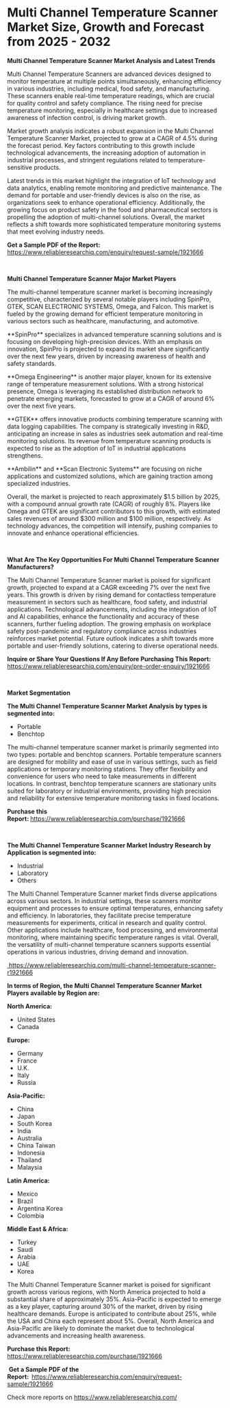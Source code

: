 <p><h1>Multi Channel Temperature Scanner Market Size, Growth and Forecast from 2025 - 2032</h1></p><p><strong>Multi Channel Temperature Scanner Market Analysis and Latest Trends</strong></p>
<p><p>Multi Channel Temperature Scanners are advanced devices designed to monitor temperature at multiple points simultaneously, enhancing efficiency in various industries, including medical, food safety, and manufacturing. These scanners enable real-time temperature readings, which are crucial for quality control and safety compliance. The rising need for precise temperature monitoring, especially in healthcare settings due to increased awareness of infection control, is driving market growth.</p><p>Market growth analysis indicates a robust expansion in the Multi Channel Temperature Scanner Market, projected to grow at a CAGR of 4.5% during the forecast period. Key factors contributing to this growth include technological advancements, the increasing adoption of automation in industrial processes, and stringent regulations related to temperature-sensitive products.</p><p>Latest trends in this market highlight the integration of IoT technology and data analytics, enabling remote monitoring and predictive maintenance. The demand for portable and user-friendly devices is also on the rise, as organizations seek to enhance operational efficiency. Additionally, the growing focus on product safety in the food and pharmaceutical sectors is propelling the adoption of multi-channel solutions. Overall, the market reflects a shift towards more sophisticated temperature monitoring systems that meet evolving industry needs.</p></p>
<p><strong>Get a Sample PDF of the Report:&nbsp;</strong> <a href="https://www.reliableresearchiq.com/enquiry/request-sample/1921666?utm_campaign=2463&utm_medium=2&utm_source=Github&utm_content=ia&utm_term=10042025&utm_id=multi-channel-temperature-scanner">https://www.reliableresearchiq.com/enquiry/request-sample/1921666</a></p>
<p>&nbsp;</p>
<p><strong>Multi Channel Temperature Scanner Major Market Players</strong></p>
<p><p>The multi-channel temperature scanner market is becoming increasingly competitive, characterized by several notable players including SpinPro, GTEK, SCAN ELECTRONIC SYSTEMS, Omega, and Falcon. This market is fueled by the growing demand for efficient temperature monitoring in various sectors such as healthcare, manufacturing, and automotive.</p><p>**SpinPro** specializes in advanced temperature scanning solutions and is focusing on developing high-precision devices. With an emphasis on innovation, SpinPro is projected to expand its market share significantly over the next few years, driven by increasing awareness of health and safety standards.</p><p>**Omega Engineering** is another major player, known for its extensive range of temperature measurement solutions. With a strong historical presence, Omega is leveraging its established distribution network to penetrate emerging markets, forecasted to grow at a CAGR of around 6% over the next five years.</p><p>**GTEK** offers innovative products combining temperature scanning with data logging capabilities. The company is strategically investing in R&D, anticipating an increase in sales as industries seek automation and real-time monitoring solutions. Its revenue from temperature scanning products is expected to rise as the adoption of IoT in industrial applications strengthens.</p><p>**Ambilin** and **Scan Electronic Systems** are focusing on niche applications and customized solutions, which are gaining traction among specialized industries.</p><p>Overall, the market is projected to reach approximately $1.5 billion by 2025, with a compound annual growth rate (CAGR) of roughly 8%. Players like Omega and GTEK are significant contributors to this growth, with estimated sales revenues of around $300 million and $100 million, respectively. As technology advances, the competition will intensify, pushing companies to innovate and enhance operational efficiencies.</p></p>
<p>&nbsp;</p>
<p><strong>What Are The Key Opportunities For Multi Channel Temperature Scanner Manufacturers?</strong></p>
<p><p>The Multi Channel Temperature Scanner market is poised for significant growth, projected to expand at a CAGR exceeding 7% over the next five years. This growth is driven by rising demand for contactless temperature measurement in sectors such as healthcare, food safety, and industrial applications. Technological advancements, including the integration of IoT and AI capabilities, enhance the functionality and accuracy of these scanners, further fueling adoption. The growing emphasis on workplace safety post-pandemic and regulatory compliance across industries reinforces market potential. Future outlook indicates a shift towards more portable and user-friendly solutions, catering to diverse operational needs.</p></p>
<p><strong>Inquire or Share Your Questions If Any Before Purchasing This Report:</strong> <a href="https://www.reliableresearchiq.com/enquiry/pre-order-enquiry/1921666?utm_campaign=2463&utm_medium=2&utm_source=Github&utm_content=ia&utm_term=10042025&utm_id=multi-channel-temperature-scanner">https://www.reliableresearchiq.com/enquiry/pre-order-enquiry/1921666</a></p>
<p>&nbsp;</p>
<p><strong>Market Segmentation</strong></p>
<p><strong>The Multi Channel Temperature Scanner Market Analysis by types is segmented into:</strong></p>
<p><ul><li>Portable</li><li>Benchtop</li></ul></p>
<p><p>The multi-channel temperature scanner market is primarily segmented into two types: portable and benchtop scanners. Portable temperature scanners are designed for mobility and ease of use in various settings, such as field applications or temporary monitoring stations. They offer flexibility and convenience for users who need to take measurements in different locations. In contrast, benchtop temperature scanners are stationary units suited for laboratory or industrial environments, providing high precision and reliability for extensive temperature monitoring tasks in fixed locations.</p></p>
<p><strong>Purchase this Report:&nbsp;</strong><a href="https://www.reliableresearchiq.com/purchase/1921666?utm_campaign=2463&utm_medium=2&utm_source=Github&utm_content=ia&utm_term=10042025&utm_id=multi-channel-temperature-scanner">https://www.reliableresearchiq.com/purchase/1921666</a></p>
<p>&nbsp;</p>
<p><strong>The Multi Channel Temperature Scanner Market Industry Research by Application is segmented into:</strong></p>
<p><ul><li>Industrial</li><li>Laboratory</li><li>Others</li></ul></p>
<p><p>The Multi Channel Temperature Scanner market finds diverse applications across various sectors. In industrial settings, these scanners monitor equipment and processes to ensure optimal temperatures, enhancing safety and efficiency. In laboratories, they facilitate precise temperature measurements for experiments, critical in research and quality control. Other applications include healthcare, food processing, and environmental monitoring, where maintaining specific temperature ranges is vital. Overall, the versatility of multi-channel temperature scanners supports essential operations in various industries, driving demand and innovation.</p></p>
<p><a href="https://www.reliableresearchiq.com/multi-channel-temperature-scanner-r1921666?utm_campaign=2463&utm_medium=2&utm_source=Github&utm_content=ia&utm_term=10042025&utm_id=multi-channel-temperature-scanner">&nbsp;https://www.reliableresearchiq.com/multi-channel-temperature-scanner-r1921666</a></p>
<p><strong>In terms of Region, the Multi Channel Temperature Scanner Market Players available by Region are:</strong></p>
<p>
    <p> <strong> North America: </strong>
        <ul>
            <li>United States</li>
            <li>Canada</li>
        </ul>
        </p> 
    <p> <strong> Europe: </strong>
        <ul>
            <li>Germany</li>
            <li>France</li>
            <li>U.K.</li>
            <li>Italy</li>
            <li>Russia</li>
        </ul>
        </p> 
    <p> <strong> Asia-Pacific: </strong>
        <ul>
            <li>China</li>
            <li>Japan</li>
            <li>South Korea</li>
            <li>India</li>
            <li>Australia</li>
            <li>China Taiwan</li>
            <li>Indonesia</li>
            <li>Thailand</li>
            <li>Malaysia</li>
        </ul>
        </p> 
    <p> <strong> Latin America: </strong>
        <ul>
            <li>Mexico</li>
            <li>Brazil</li>
            <li>Argentina Korea</li>
            <li>Colombia</li>
        </ul>
        </p> 
    <p> <strong> Middle East & Africa: </strong>
        <ul>
            <li>Turkey</li>
            <li>Saudi</li>
            <li>Arabia</li>
            <li>UAE</li>
            <li>Korea</li>
        </ul>
    </p>
    </p>
<p><p>The Multi Channel Temperature Scanner market is poised for significant growth across various regions, with North America projected to hold a substantial share of approximately 35%. Asia-Pacific is expected to emerge as a key player, capturing around 30% of the market, driven by rising healthcare demands. Europe is anticipated to contribute about 25%, while the USA and China each represent about 5%. Overall, North America and Asia-Pacific are likely to dominate the market due to technological advancements and increasing health awareness.</p></p>
<p><strong>Purchase this Report: </strong><a href="https://www.reliableresearchiq.com/purchase/1921666?utm_campaign=2463&utm_medium=2&utm_source=Github&utm_content=ia&utm_term=10042025&utm_id=multi-channel-temperature-scanner">https://www.reliableresearchiq.com/purchase/1921666</a></p>
<p>&nbsp;<strong>Get a Sample PDF of the Report:&nbsp;&nbsp;</strong><a href="https://www.reliableresearchiq.com/enquiry/request-sample/1921666?utm_campaign=2463&utm_medium=2&utm_source=Github&utm_content=ia&utm_term=10042025&utm_id=multi-channel-temperature-scanner">https://www.reliableresearchiq.com/enquiry/request-sample/1921666</a></p>
<p><strong></strong></p>
<p>Check more reports on <a href="https://www.reliableresearchiq.com/?utm_campaign=2463&utm_medium=2&utm_source=Github&utm_content=ia&utm_term=10042025&utm_id=multi-channel-temperature-scanner">https://www.reliableresearchiq.com/</a></p>
